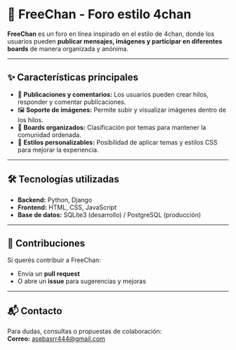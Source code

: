 # 💬 FreeChan - Foro estilo 4chan

**FreeChan** es un foro en línea inspirado en el estilo de 4chan, donde los usuarios pueden **publicar mensajes, imágenes y participar en diferentes boards** de manera organizada y anónima.  

---

## ✨ Características principales

- 📝 **Publicaciones y comentarios:** Los usuarios pueden crear hilos, responder y comentar publicaciones.  
- 🖼 **Soporte de imágenes:** Permite subir y visualizar imágenes dentro de los hilos.  
- 📂 **Boards organizados:** Clasificación por temas para mantener la comunidad ordenada.  
- 🎨 **Estilos personalizables:** Posibilidad de aplicar temas y estilos CSS para mejorar la experiencia.  

---

## 🛠 Tecnologías utilizadas

- **Backend:** Python, Django  
- **Frontend:** HTML, CSS, JavaScript  
- **Base de datos:** SQLite3 (desarrollo) / PostgreSQL (producción)  

---

## 🤝 Contribuciones

Si querés contribuir a FreeChan:  
- Envía un **pull request**  
- O abre un **issue** para sugerencias y mejoras  

---

## 📬 Contacto

Para dudas, consultas o propuestas de colaboración:  
**Correo:** asebasrr444@gmail.com  
